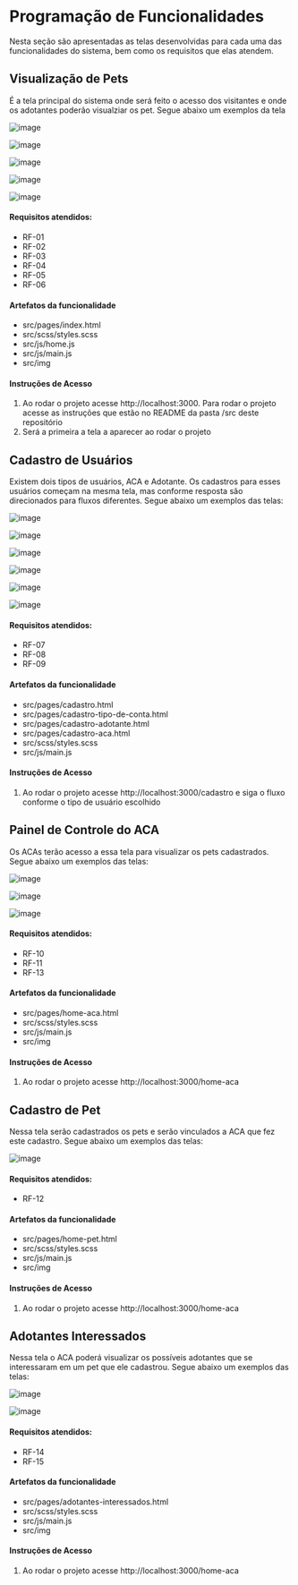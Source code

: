 # Programação de Funcionalidades

Nesta seção são apresentadas as telas desenvolvidas para cada uma das funcionalidades do sistema, bem como
os requisitos que elas atendem.

<h2>Visualização de Pets</h2>

<p>É a tela principal do sistema onde será feito o acesso dos visitantes e onde os adotantes poderão visualziar os pet.    Segue abaixo um exemplos da tela</p>

![image](https://github.com/ICEI-PUC-Minas-PMV-ADS/pmv-ads-2023-1-e1-proj-web-t11-pmv-ads-2023-1-e1-proj-web-t11-03/assets/16339610/219e4463-7b21-41ca-8fd4-a1656e9cb172)

![image](https://github.com/ICEI-PUC-Minas-PMV-ADS/pmv-ads-2023-1-e1-proj-web-t11-pmv-ads-2023-1-e1-proj-web-t11-03/assets/16339610/eef8f165-91a2-49f0-9362-00dbceaf54d5)

![image](https://github.com/ICEI-PUC-Minas-PMV-ADS/pmv-ads-2023-1-e1-proj-web-t11-pmv-ads-2023-1-e1-proj-web-t11-03/assets/16339610/d4f2c286-e4ed-4112-9ef9-6da7f60ba947)

![image](https://github.com/ICEI-PUC-Minas-PMV-ADS/pmv-ads-2023-1-e1-proj-web-t11-pmv-ads-2023-1-e1-proj-web-t11-03/assets/16339610/f7993487-2751-4f95-83f8-03cb82bfde71)

![image](https://github.com/ICEI-PUC-Minas-PMV-ADS/pmv-ads-2023-1-e1-proj-web-t11-pmv-ads-2023-1-e1-proj-web-t11-03/assets/16339610/2e64c350-753c-4ab4-8e0f-a864c7e448f9)

<h4>Requisitos atendidos: </h4>
<ul>
    <li>RF-01</li>
    <li>RF-02</li>
    <li>RF-03</li>
    <li>RF-04</li>
    <li>RF-05</li>
    <li>RF-06</li>
</ul>
 <h4>Artefatos da funcionalidade</h4>
 <ul>
     <li>src/pages/index.html</li>
     <li>src/scss/styles.scss</li>
     <li>src/js/home.js</li>
     <li>src/js/main.js</li>
     <li>src/img</li>
 </ul>

<h4>Instruções de Acesso</h4>
 <ol>
     <li>Ao rodar o projeto acesse http://localhost:3000. Para rodar o projeto acesse as instruções que estão no README da pasta /src deste repositório</li>
     <li>Será a primeira a tela a aparecer ao rodar o projeto</li>
 </ol>

<h2>Cadastro de Usuários</h2>
<p>Existem dois tipos de usuários, ACA e Adotante. Os cadastros para esses usuários começam na mesma tela, mas conforme
resposta são direcionados para fluxos diferentes. Segue abaixo um exemplos das telas: </p>

![image](https://github.com/ICEI-PUC-Minas-PMV-ADS/pmv-ads-2023-1-e1-proj-web-t11-pmv-ads-2023-1-e1-proj-web-t11-03/assets/16339610/9135f90c-5b5c-4dbf-ac1a-33c95f5d19ee)

![image](https://github.com/ICEI-PUC-Minas-PMV-ADS/pmv-ads-2023-1-e1-proj-web-t11-pmv-ads-2023-1-e1-proj-web-t11-03/assets/16339610/4c368a5d-285b-4c08-82ab-550af05d35ed)

![image](https://github.com/ICEI-PUC-Minas-PMV-ADS/pmv-ads-2023-1-e1-proj-web-t11-pmv-ads-2023-1-e1-proj-web-t11-03/assets/16339610/2515d139-3638-4789-bdc6-7c9d54778174)

![image](https://github.com/ICEI-PUC-Minas-PMV-ADS/pmv-ads-2023-1-e1-proj-web-t11-pmv-ads-2023-1-e1-proj-web-t11-03/assets/16339610/4815ebff-fa3e-4ce4-9570-9d2bbd2ab247)

![image](https://github.com/ICEI-PUC-Minas-PMV-ADS/pmv-ads-2023-1-e1-proj-web-t11-pmv-ads-2023-1-e1-proj-web-t11-03/assets/16339610/9b46d278-a540-4cbe-99a8-972041358bba)

![image](https://github.com/ICEI-PUC-Minas-PMV-ADS/pmv-ads-2023-1-e1-proj-web-t11-pmv-ads-2023-1-e1-proj-web-t11-03/assets/16339610/8b18f1ab-0859-44ae-92ed-870505525dfd)

<h4>Requisitos atendidos: </h4>
<ul>
<li>RF-07</li>
<li>RF-08</li>
<li>RF-09</li>
</ul>

<h4>Artefatos da funcionalidade</h4>
<ul>
<li>src/pages/cadastro.html</li>
<li>src/pages/cadastro-tipo-de-conta.html</li>
<li>src/pages/cadastro-adotante.html</li>
<li>src/pages/cadastro-aca.html</li>
<li>src/scss/styles.scss</li>
<li>src/js/main.js</li>
</ul>

<h4>Instruções de Acesso</h4>
<ol>
<li>Ao rodar o projeto acesse http://localhost:3000/cadastro e siga o fluxo conforme o tipo de usuário escolhido</li>
</ol>

<h2>Painel de Controle do ACA</h2>

 <p>Os ACAs terão acesso a essa tela para visualizar os pets cadastrados. Segue abaixo um exemplos das telas: </p>

![image](https://github.com/ICEI-PUC-Minas-PMV-ADS/pmv-ads-2023-1-e1-proj-web-t11-pmv-ads-2023-1-e1-proj-web-t11-03/assets/16339610/963bed10-7291-41ac-9695-d5692b8c42e7)

![image](https://github.com/ICEI-PUC-Minas-PMV-ADS/pmv-ads-2023-1-e1-proj-web-t11-pmv-ads-2023-1-e1-proj-web-t11-03/assets/16339610/fd373f4e-3feb-4a96-9dd5-7641bddeecb1)

![image](https://github.com/ICEI-PUC-Minas-PMV-ADS/pmv-ads-2023-1-e1-proj-web-t11-pmv-ads-2023-1-e1-proj-web-t11-03/assets/16339610/fd373f4e-3feb-4a96-9dd5-7641bddeecb1)

<h4>Requisitos atendidos: </h4>
<ul>
<li>RF-10</li>
<li>RF-11</li>
<li>RF-13</li>
</ul>

<h4>Artefatos da funcionalidade</h4>
<ul>
<li>src/pages/home-aca.html</li>
<li>src/scss/styles.scss</li>
<li>src/js/main.js</li>
<li>src/img</li>
</ul>
<h4>Instruções de Acesso</h4>
<ol>
<li>Ao rodar o projeto acesse http://localhost:3000/home-aca</li>
</ol>

<h2>Cadastro de Pet</h2>

<p>Nessa tela serão cadastrados os pets e serão vinculados a ACA que fez este cadastro. Segue abaixo um exemplos das telas: </p>

![image](https://github.com/ICEI-PUC-Minas-PMV-ADS/pmv-ads-2023-1-e1-proj-web-t11-pmv-ads-2023-1-e1-proj-web-t11-03/assets/16339610/f1be2c81-156f-4c64-b1c5-a3dd26bada46)

<h4>Requisitos atendidos: </h4>
<ul>
    <li>RF-12</li>
</ul>

<h4>Artefatos da funcionalidade</h4>
<ul>
    <li>src/pages/home-pet.html</li>
    <li>src/scss/styles.scss</li>
    <li>src/js/main.js</li>
    <li>src/img</li>
</ul>
<h4>Instruções de Acesso</h4>
<ol>
    <li>Ao rodar o projeto acesse http://localhost:3000/home-aca</li>
</ol>

<h2>Adotantes Interessados</h2>

<p>Nessa tela o ACA poderá visualizar os possíveis adotantes que se interessaram em um pet que ele cadastrou. Segue abaixo um exemplos das telas: </p>

![image](https://github.com/ICEI-PUC-Minas-PMV-ADS/pmv-ads-2023-1-e1-proj-web-t11-pmv-ads-2023-1-e1-proj-web-t11-03/assets/16339610/cda43a7e-85d7-45f0-b1c7-bda3dc6b52b2)

![image](https://github.com/ICEI-PUC-Minas-PMV-ADS/pmv-ads-2023-1-e1-proj-web-t11-pmv-ads-2023-1-e1-proj-web-t11-03/assets/16339610/2a967602-d9f6-4259-bf46-b58502509ca1)

<h4>Requisitos atendidos: </h4>
<ul>
    <li>RF-14</li>
    <li>RF-15</li>
</ul>

<h4>Artefatos da funcionalidade</h4>
<ul>
    <li>src/pages/adotantes-interessados.html</li>
    <li>src/scss/styles.scss</li>
    <li>src/js/main.js</li>
    <li>src/img</li>
</ul>
<h4>Instruções de Acesso</h4>
<ol>
    <li>Ao rodar o projeto acesse http://localhost:3000/home-aca</li>
</ol>
